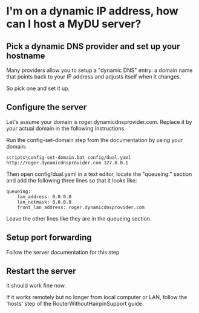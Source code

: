 # I'm on a dynamic IP address, how can I host a MyDU server?

## Pick a dynamic DNS provider and set up your hostname

Many providers allow you to setup a "dynamic DNS" entry: a domain name
that points back to your IP address and adjusts itself when it changes.

So pick one and set it up.

## Configure the server

Let's assume your domain is roger.dynamicdnsprovider.com. Replace it by your
actual domain in the following instructions.

Run the config-set-domain step from the documentation by using your domain:

    scripts\config-set-domain.bat config/dual.yaml http://roger.dynamicdnsprovider.com 127.0.0.1

Then open config/dual.yaml in a text editor, locate the "queueing:" section
and add the following three lines so that it looks like:

    queueing:
        lan_address: 0.0.0.0
        lan_netmask: 0.0.0.0
        front_lan_address: roger.dynamicdnsprovider.com

Leave the other lines like they are in the queueing section.

## Setup port forwarding

Follow the server documentation for this step

## Restart the server

It should work fine now.

If it works remotely but no longer from local computer or LAN, follow the 'hosts'
step of the RouterWithoutHairpinSupport guide.